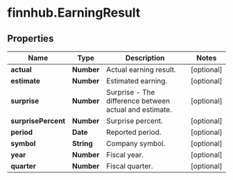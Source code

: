 # finnhub.EarningResult

## Properties

Name | Type | Description | Notes
------------ | ------------- | ------------- | -------------
**actual** | **Number** | Actual earning result. | [optional] 
**estimate** | **Number** | Estimated earning. | [optional] 
**surprise** | **Number** | Surprise - The difference between actual and estimate. | [optional] 
**surprisePercent** | **Number** | Surprise percent. | [optional] 
**period** | **Date** | Reported period. | [optional] 
**symbol** | **String** | Company symbol. | [optional] 
**year** | **Number** | Fiscal year. | [optional] 
**quarter** | **Number** | Fiscal quarter. | [optional] 


